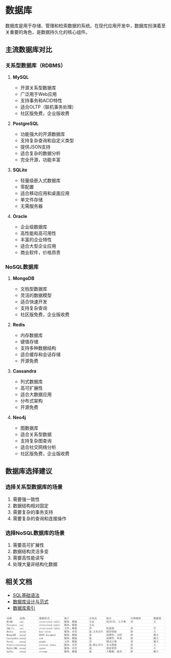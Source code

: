 # 数据库

数据库是用于存储、管理和检索数据的系统。在现代应用开发中，数据库扮演着至关重要的角色，是数据持久化的核心组件。

## 主流数据库对比

### 关系型数据库（RDBMS）
1. **MySQL**
   - 开源关系型数据库
   - 广泛用于Web应用
   - 支持事务和ACID特性
   - 适合OLTP（联机事务处理）
   - 社区版免费，企业版收费

2. **PostgreSQL**
   - 功能强大的开源数据库
   - 支持复杂查询和自定义类型
   - 提供JSON支持
   - 适合复杂的数据分析
   - 完全开源，功能丰富

3. **SQLite**
   - 轻量级嵌入式数据库
   - 零配置
   - 适合移动应用和桌面应用
   - 单文件存储
   - 无需服务器

4. **Oracle**
   - 企业级数据库
   - 高性能和高可用性
   - 丰富的企业特性
   - 适合大型企业应用
   - 商业软件，价格昂贵

### NoSQL数据库
1. **MongoDB**
   - 文档型数据库
   - 灵活的数据模型
   - 适合快速开发
   - 支持复杂查询
   - 社区版免费，企业版收费

2. **Redis**
   - 内存数据库
   - 键值存储
   - 支持多种数据结构
   - 适合缓存和会话存储
   - 开源免费

3. **Cassandra**
   - 列式数据库
   - 高可扩展性
   - 适合大数据应用
   - 分布式架构
   - 开源免费

4. **Neo4j**
   - 图数据库
   - 适合关系型数据
   - 支持复杂图查询
   - 适合社交网络分析
   - 社区版免费，企业版收费

## 数据库选择建议

### 选择关系型数据库的场景
1. 需要强一致性
2. 数据结构相对固定
3. 需要复杂的事务支持
4. 需要复杂的查询和连接操作

### 选择NoSQL数据库的场景
1. 需要高可扩展性
2. 数据结构灵活多变
3. 需要高性能读写
4. 处理大量非结构化数据

## 相关文档

- [SQL基础语法](sql.md)
- [数据库设计与范式](nf.md)
- [数据库索引](id.md)

![数据库特点对比](web技术栈表_数据库特点.jpg)
